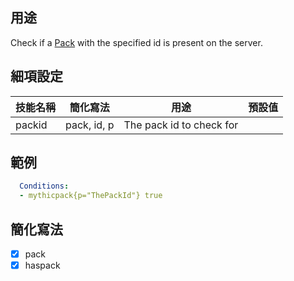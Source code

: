 ## 用途
Check if a [Pack](/wikis/Packs) with the specified id is present on the server.


## 細項設定
| 技能名稱 | 簡化寫法| 用途 | 預設值 |
|-----------|-----------|----------------------------------------------------------------------|---------|
| packid| pack, id, p | The pack id to check for  | |


## 範例
```yaml
  Conditions:
  - mythicpack{p="ThePackId"} true
```


## 簡化寫法
- [x] pack
- [x] haspack
